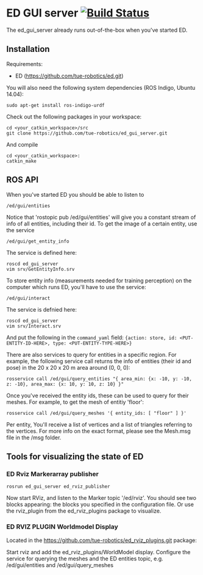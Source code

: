 # ED GUI server [![Build Status](https://travis-ci.org/tue-robotics/ed_gui_server.svg?branch=master)](https://travis-ci.org/tue-robotics/ed_gui_server)
The ed_gui_server already runs out-of-the-box when you've started ED.

## Installation

Requirements:
* ED (https://github.com/tue-robotics/ed.git)

You will also need the following system dependencies (ROS Indigo, Ubuntu 14.04):

    sudo apt-get install ros-indigo-urdf

Check out the following packages in your workspace:

    cd <your_catkin_workspace>/src
    git clone https://github.com/tue-robotics/ed_gui_server.git

And compile

    cd <your_catkin_workspace>:
    catkin_make

## ROS API

 When you've started ED you should be able to listen to

    /ed/gui/entities

Notice that 'rostopic pub /ed/gui/entities' will give you a constant stream of info of all entities, including their id. To get the image of a certain entity, use the service

    /ed/gui/get_entity_info

The service is defined here:

    roscd ed_gui_server
    vim srv/GetEntityInfo.srv

To store entity info (measurements needed for training perception) on the computer which runs ED, you'll have to use the service:

    /ed/gui/interact

The service is defnied here:

    roscd ed_gui_server
    vim srv/Interact.srv

And put the following in the `command_yaml` field: `{action: store, id: <PUT-ENTITY-ID-HERE>, type: <PUT-ENTITY-TYPE-HERE>}`

There are also services to query for entities in a specific region. For example, the following service call returns the info of entities (their id and pose) in the 20 x 20 x 20 m area around (0, 0, 0):

    rosservice call /ed/gui/query_entities "{ area_min: {x: -10, y: -10, z: -10}, area_max: {x: 10, y: 10, z: 10} }"

Once you've received the entity ids, these can be used to query for their meshes. For example, to get the mesh of entitiy 'floor':

    rosservice call /ed/gui/query_meshes '{ entity_ids: [ "floor" ] }'

Per entity, You'll receive a list of vertices and a list of triangles referring to the vertices. For more info on the exact format, please see the Mesh.msg file in the /msg folder.

## Tools for visualizing the state of ED

### ED Rviz Markerarray publisher

    rosrun ed_gui_server ed_rviz_publisher

Now start RViz, and listen to the Marker topic '/ed/rviz'. You should see two blocks appearing: the blocks you specified in the configuration file. Or use the rviz_plugin from the ed_rviz_plugins package to visualize.

### ED RVIZ PLUGIN Worldmodel Display

Located in the https://github.com/tue-robotics/ed_rviz_plugins.git package:

Start rviz and add the ed_rviz_plugins/WorldModel display. Configure the service for querying the meshes and the ED entities topic, e.g. /ed/gui/entities and /ed/gui/query_meshes
